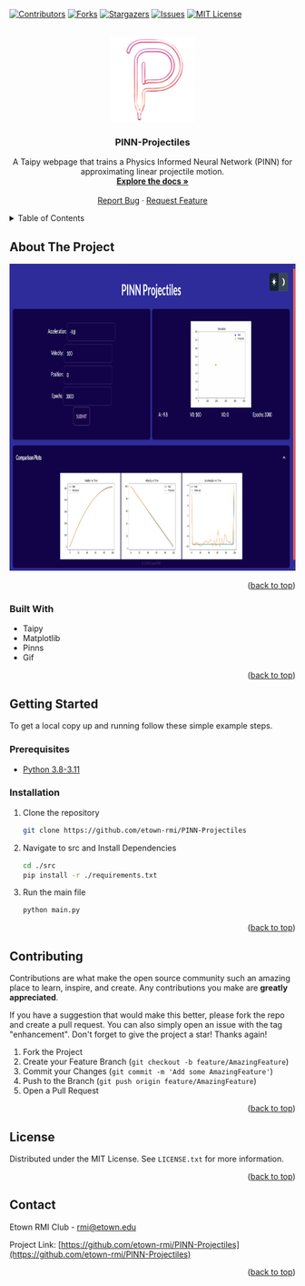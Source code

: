<a name="readme-top"></a>

[![Contributors][contributors-shield]][contributors-url]
[![Forks][forks-shield]][forks-url]
[![Stargazers][stars-shield]][stars-url]
[![Issues][issues-shield]][issues-url]
[![MIT License][license-shield]][license-url]



<!-- PROJECT LOGO -->
<br />
<div align="center">
  <a href="https://github.com/etown-rmi/PINN-Projectiles">
    <img src="images/logo.png" alt="Logo" width="150" height="150">
  </a>
<h3 align="center">PINN-Projectiles</h3>
  <p align="center">
    A Taipy webpage that trains a Physics Informed Neural Network (PINN) for approximating linear projectile motion.
    <br />
    <a href="https://github.com/etown-rmi/PINN-Projectiles/wiki"><strong>Explore the docs »</strong></a>
    <br />
    <br />
    <a href="https://github.com/etown-rmi/PINN-Projectiles/issues">Report Bug</a>
    ·
    <a href="https://github.com/etown-rmi/PINN-Projectiles/issues">Request Feature</a>
  </p>
</div>



<!-- TABLE OF CONTENTS -->
<details>
  <summary>Table of Contents</summary>
  <ol>
    <li>
      <a href="#about-the-project">About The Project</a>
      <ul>
        <li><a href="#built-with">Built With</a></li>
      </ul>
    </li>
    <li>
      <a href="#getting-started">Getting Started</a>
      <ul>
        <li><a href="#prerequisites">Prerequisites</a></li>
        <li><a href="#installation">Installation</a></li>
      </ul>
    </li>
    <li><a href="#contributing">Contributing</a></li>
    <li><a href="#license">License</a></li>
    <li><a href="#contact">Contact</a></li>
  </ol>
</details>



<!-- ABOUT THE PROJECT -->
## About The Project
<img src="images/screenshot.png" alt="screenshot" width="960" height="540">




<p align="right">(<a href="#readme-top">back to top</a>)</p>



### Built With

* Taipy
* Matplotlib
* Pinns
* Gif


<p align="right">(<a href="#readme-top">back to top</a>)</p>



<!-- GETTING STARTED -->
## Getting Started

To get a local copy up and running follow these simple example steps.

### Prerequisites

* [Python 3.8-3.11](https://www.python.org/downloads/)

### Installation

1. Clone the repository
   ```sh
   git clone https://github.com/etown-rmi/PINN-Projectiles
   ```
2. Navigate to src and Install Dependencies
    ```bash
    cd ./src
    pip install -r ./requirements.txt
    ```
3. Run the main file
    ```bash
    python main.py
    ```
   

<p align="right">(<a href="#readme-top">back to top</a>)</p>


<!-- CONTRIBUTING -->
## Contributing

Contributions are what make the open source community such an amazing place to learn, inspire, and create. Any contributions you make are **greatly appreciated**.

If you have a suggestion that would make this better, please fork the repo and create a pull request. You can also simply open an issue with the tag "enhancement".
Don't forget to give the project a star! Thanks again!

1. Fork the Project
2. Create your Feature Branch (`git checkout -b feature/AmazingFeature`)
3. Commit your Changes (`git commit -m 'Add some AmazingFeature'`)
4. Push to the Branch (`git push origin feature/AmazingFeature`)
5. Open a Pull Request

<p align="right">(<a href="#readme-top">back to top</a>)</p>



<!-- LICENSE -->
## License

Distributed under the MIT License. See `LICENSE.txt` for more information.

<p align="right">(<a href="#readme-top">back to top</a>)</p>



<!-- CONTACT -->
## Contact

Etown RMI Club - rmi@etown.edu

Project Link: [https://github.com/etown-rmi/PINN-Projectiles](https://github.com/etown-rmi/PINN-Projectiles)

<p align="right">(<a href="#readme-top">back to top</a>)</p>



<!-- ACKNOWLEDGMENTS -->
<!-- ## Acknowledgments -->

<!-- <p align="right">(<a href="#readme-top">back to top</a>)</p> -->



<!-- MARKDOWN LINKS & IMAGES -->
<!-- https://www.markdownguide.org/basic-syntax/#reference-style-links -->
[contributors-shield]: https://img.shields.io/github/contributors/etown-rmi/PINN-Projectiles.svg?style=for-the-badge
[contributors-url]: https://github.com/etown-rmi/PINN-Projectiles/graphs/contributors
[forks-shield]: https://img.shields.io/github/forks/etown-rmi/PINN-Projectiles.svg?style=for-the-badge
[forks-url]: https://github.com/etown-rmi/PINN-Projectiles/network/members
[stars-shield]: https://img.shields.io/github/stars/etown-rmi/PINN-Projectiles.svg?style=for-the-badge
[stars-url]: https://github.com/etown-rmi/PINN-Projectiles/stargazers
[issues-shield]: https://img.shields.io/github/issues/etown-rmi/PINN-Projectiles.svg?style=for-the-badge
[issues-url]: https://github.com/etown-rmi/PINN-Projectiles/issues
[license-shield]: https://img.shields.io/github/license/etown-rmi/PINN-Projectiles.svg?style=for-the-badge
[license-url]: https://github.com/etown-rmi/PINN-Projectiles/blob/master/LICENSE.txt
[product-screenshot]: images/screenshot.png
